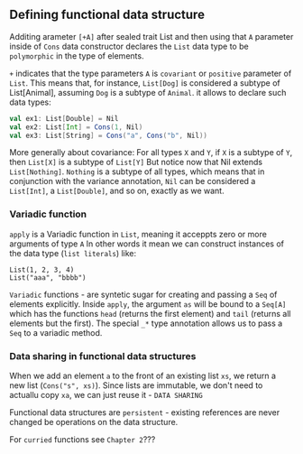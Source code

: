 ## Defining functional data structure

Additing arameter `[+A]` after sealed trait List and then using that `A` parameter inside of `Cons` data constructor declares the `List` 
 data type to be `polymorphic` in the type of elements.
 
 `+` indicates that the type parameters `A` is `covariant` or `positive` parameter of `List`.
 This means that, for instance, `List[Dog]` is considered a subtype of List[Animal],
 assuming `Dog` is a subtype of `Animal`.
 it allows to declare such data types:
 
 ```scala
val ex1: List[Double] = Nil
val ex2: List[Int] = Cons(1, Nil)
val ex3: List[String] = Cons("a", Cons("b", Nil))
```

More generally about covariance:
For all types `X` and `Y`, if `X` is a subtype of `Y`, then `List[X]` is a subtype of `List[Y]`
But notice now that Nil extends `List[Nothing]`. `Nothing` is a subtype of all types,
which means that in conjunction with the variance annotation, `Nil` can be considered
a `List[Int]`, a `List[Double]`, and so on, exactly as we want.

### Variadic function
`apply` is a Variadic function in `List`, meaning it acceppts zero or more arguments of type `A`
In other words it mean we can construct instances of the data type (`list literals`) like:

```scla
List(1, 2, 3, 4)
List("aaa", "bbbb")
```

`Variadic` functions - are syntetic sugar for creating and passing a `Seq` of elements explicitly.
Inside `apply`, the argument `as` will be bound to a `Seq[A]` which has the functions `head` (returns the first element) and `tail` (returns all
elements but the first). The special `_*` type annotation allows us to pass a `Seq` to a variadic method.

### Data sharing in functional data structures
When we add an element `a` to the front of an existing list `xs`, we return a new list (`Cons("s", xs)`).
 Since lists are immutable, we don't need to actuallu copy `xa`, we can just reuse it - `DATA SHARING`
 
Functional data structures are `persistent` - existing references are never changed be operations on the data structure.


For `curried` functions see `Chapter 2`???
